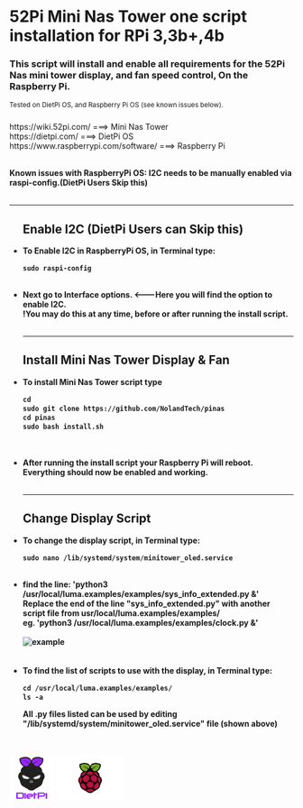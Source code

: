 <h1>52Pi Mini Nas Tower one script installation for RPi 3,3b+,4b</h1> 
<h3>This script will install and enable all requirements for the 52Pi Nas mini tower display, and fan speed control, On the Raspberry Pi.</h3> 
<sup>Tested on DietPi OS, and Raspberry Pi OS (see known issues below).</sup><br /><br />
https://wiki.52pi.com/ ===> Mini Nas Tower<br /> 
https://dietpi.com/ ===> DietPi OS<br />
https://www.raspberrypi.com/software/   ===> Raspberry Pi<br /><br />


<b>Known issues with RaspberryPi OS: I2C needs to be manually enabled via raspi-config.(DietPi Users Skip this)<br /><br />
___
<ul>
  <h2>Enable I2C (DietPi Users can Skip this)</h2>
<li>
To Enable I2C in RaspberryPi OS, in Terminal type:

    sudo raspi-config
</li>	
<br />

<li>
Next go to Interface options. <---Here you will find the option to enable I2C. <br />
!You may do this at any time, before or after running the install script. <br /><br />
</li>
  
  ___
  
  <h2>Install Mini Nas Tower Display & Fan</h2>
<li>
To install Mini Nas Tower script type
	
    cd
    sudo git clone https://github.com/NolandTech/pinas
    cd pinas
    sudo bash install.sh
	
</li>
<br /><br />
<li>
After running the install script your Raspberry Pi will reboot. Everything should now be enabled and working. 
<br /><br />

___
  
</li>

  <H2>Change Display Script</H2>
<li>
To change the display script, in Terminal type:

    sudo nano /lib/systemd/system/minitower_oled.service

</li><br />
<li>
find the line:
'python3 /usr/local/luma.examples/examples/sys_info_extended.py &'<br />
Replace the end of the line "sys_info_extended.py" with another script file from usr/local/luma.examples/examples/<br />
eg. 'python3 /usr/local/luma.examples/examples/clock.py &'  <br /><br />
<img src="https://wiki.52pi.com/images/9/93/Changesystemdservice3.png" width="600" height="200" alt="example">
</li>
<br /><br />
<li>
To find the list of scripts to use with the display, in Terminal type:

    cd /usr/local/luma.examples/examples/
    ls -a
		
All .py files listed can be used by editing "/lib/systemd/system/minitower_oled.service" file (shown above)
</li>
</ul>
<br /><br />
<a href="https://dietpi.com/downloads/images/DietPi_RPi-ARMv8-Bookworm.img.xz"><img src="https://github.com/NolandTech/Images-/blob/main/dietpi-logo_black_150x150.png" width="80" title="DietPi Download"></a> 
<a href="https://downloads.raspberrypi.com/raspios_lite_arm64/images/raspios_lite_arm64-2023-12-11/2023-12-11-raspios-bookworm-arm64-lite.img.xz"><img src="https://github.com/NolandTech/Images-/blob/main/Raspberry_Pi-Logo.png" width="120" title="Raspberry Pi OS Lite Download"></a><br /><br />
